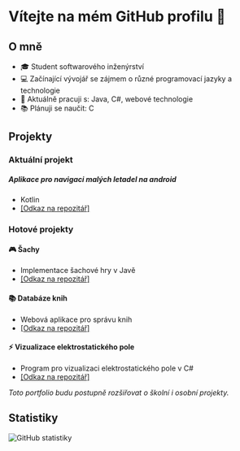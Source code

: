 # Vítejte na mém GitHub profilu 👋

## O mně
- 🎓 Student softwarového inženýrství
- 💻 Začínající vývojář se zájmem o různé programovací jazyky a technologie
- 🌱 Aktuálně pracuji s: Java, C#, webové technologie
- 📚 Plánuji se naučit: C

## Projekty

### Aktuální projekt

#####  Aplikace pro navigaci malých letadel na android
- Kotlin
- [[Odkaz na repozitář]](https://github.com/Smart-Workers-Union/smart-nav)

### Hotové projekty

#### 🎮 Šachy
- Implementace šachové hry v Javě
- [[Odkaz na repozitář]](https://github.com/LazyView/Chess-2023.git)

#### 📚 Databáze knih
- Webová aplikace pro správu knih
- [[Odkaz na repozitář]](https://github.com/LazyView/WEBAPP_Booksie.git)

#### ⚡ Vizualizace elektrostatického pole
- Program pro vizualizaci elektrostatického pole v C#
- [[Odkaz na repozitář]](https://github.com/LazyView/Vizualizace_elektrostatickeh_pole.git)

_Toto portfolio budu postupně rozšiřovat o školní i osobní projekty._

## Statistiky
![GitHub statistiky](https://github-readme-stats.vercel.app/api?username=LazyView&show_icons=true&theme=transparent)
